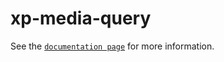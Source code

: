 # xp-media-query

See the [`documentation page`](http://expandjs.com/elements/xp-media-query) for more information.